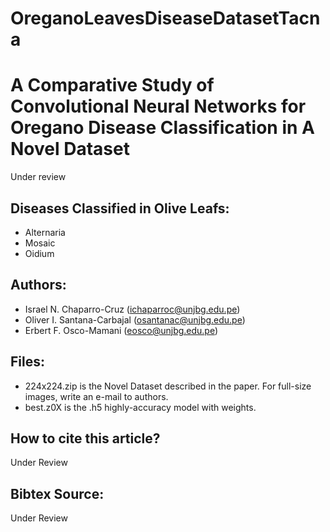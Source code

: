 # OreganoLeavesDiseaseDatasetTacna

# A Comparative Study of Convolutional Neural Networks for Oregano Disease Classification in A Novel Dataset

Under review

## Diseases Classified in Olive Leafs:
- Alternaria
- Mosaic
- Oidium

## Authors:
- Israel N. Chaparro-Cruz (ichaparroc@unjbg.edu.pe)
- Oliver I. Santana-Carbajal (osantanac@unjbg.edu.pe)
- Erbert F. Osco-Mamani (eosco@unjbg.edu.pe)

## Files:
- 224x224.zip is the Novel Dataset described in the paper. For full-size images, write an e-mail to authors.
- best.z0X is the .h5 highly-accuracy model with weights.

## How to cite this article?
Under Review

## Bibtex Source:
Under Review
